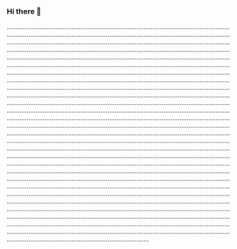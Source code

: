 ### Hi there 👋

...............................................................................................................................................................................................................................................................................................................................................................................................................................................................................................................................................................................................................................................................................................................................................................................................................................................................................................................................................................................................................................................................................................................................................................................................................................................................................................................................................................................................................................................................................................................................................................................................................................................................................................................................................................................................................................................................................................................................................................................................................................................................................................................................................................................................................................................................................................................................................................................................................................................................................................................................................................................................................................................................................................................................................................................................................................................................................................................................................................................................................................................................................................................................................................................................................................................................................................................................................................................................................................................................................................................................................................................................................................................................................................